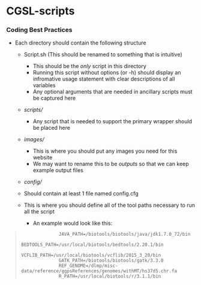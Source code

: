 # CGSL-scripts

### Coding Best Practices
* Each directory should contain the following structure
  * Script.sh (This should be renamed to something that is intuitive)
    *   This should be the *only* script in this directory
    *   Running this script without options (or -h) should display an infromative usage statement with clear descriptions of all variables
    *   Any optional arguments that are needed in ancillary scripts must be captured here
  
  * *scripts/*
    * Any script that is needed to support the primary wrapper should be placed here

  * *images/*
    *  This is where you should put any images you need for this website
    *  We may want to rename this to be *outputs* so that we can keep example output files
  
  *  *config/*
    * Should contain at least 1 file named config.cfg
    * This is where you should define all of the tool paths necessary to run all the script
      * An example would look like this:  

>                   JAVA_PATH=/biotools/biotools/java/jdk1.7.0_72/bin
>                   BEDTOOLS_PATH=/usr/local/biotools/bedtools/2.20.1/bin
>                   VCFLIB_PATH=/usr/local/biotools/vcflib/2015_3_20/bin
>                   GATK_PATH=/biotools/biotools/gatk/3.3.0
>                   REF_GENOME=/dlmp/misc-data/reference/ggpsReferences/genomes/withMT/hs37d5.chr.fa
>                   R_PATH=/usr/local/biotools/r/3.1.1/bin


  
